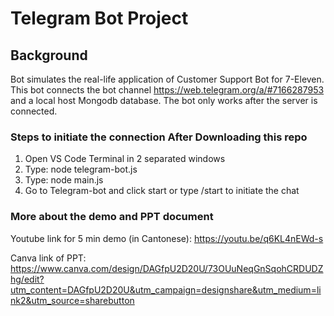 # Telegram Bot Project

## Background
Bot simulates the real-life application of Customer Support Bot for 7-Eleven. This bot connects the bot channel https://web.telegram.org/a/#7166287953 and a local host Mongodb database. The bot only works after the server is connected.

### Steps to initiate the connection After Downloading this repo
1. Open VS Code Terminal in 2 separated windows
2. Type: node telegram-bot.js
3. Type: node main.js
4. Go to Telegram-bot and click start or type /start to initiate the chat


### More about the demo and PPT document
Youtube link for 5 min demo (in Cantonese): https://youtu.be/q6KL4nEWd-s

Canva link of PPT: https://www.canva.com/design/DAGfpU2D20U/73OUuNeqGnSqohCRDUDZhg/edit?utm_content=DAGfpU2D20U&utm_campaign=designshare&utm_medium=link2&utm_source=sharebutton
